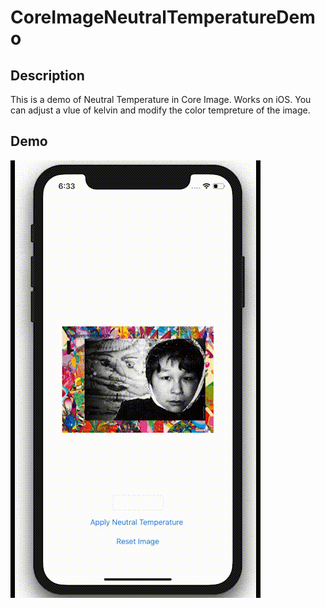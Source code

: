 CoreImageNeutralTemperatureDemo
====

## Description
This is a demo of Neutral Temperature in Core Image. Works on iOS.
You can adjust a vlue of kelvin and modify the color tempreture of the image.
 
## Demo
![](neutral_temperature_demo.gif)

